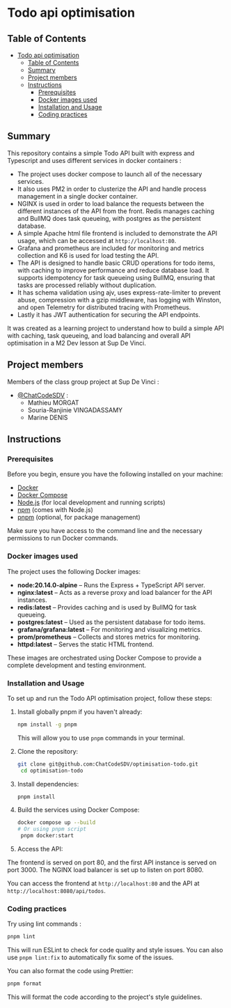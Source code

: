 # Todo api optimisation

## Table of Contents

- [Todo api optimisation](#todo-api-optimisation)
  - [Table of Contents](#table-of-contents)
  - [Summary](#summary)
  - [Project members](#project-members)
  - [Instructions](#instructions)
    - [Prerequisites](#prerequisites)
    - [Docker images used](#docker-images-used)
    - [Installation and Usage](#installation-and-usage)
    - [Coding practices](#coding-practices)

## Summary

This repository contains a simple Todo API built with express and Typescript and uses different services in docker containers  :

- The project uses docker compose to launch all of the necessary services.
- It also uses PM2 in order to clusterize the API and handle process management in a single docker container.
- NGINX is used in order to load balance the requests between the different instances of the API from the front.
Redis manages caching and BullMQ does task queueing, with postgres as the persistent database.
- A simple Apache html file frontend is included to demonstrate the API usage, which can be accessed at `http://localhost:80`.
- Grafana and prometheus are included for monitoring and metrics collection and K6 is used for load testing the API.
- The API is designed to handle basic CRUD operations for todo items, with caching to improve performance and reduce database load. It supports idempotency for task queueing using BullMQ, ensuring that tasks are processed reliably without duplication.
- It has schema validation using ajv, uses express-rate-limiter to prevent abuse, compression with a gzip middleware, has logging with Winston, and open Telemetry for distributed tracing with Prometheus.
- Lastly it has JWT authentication for securing the API endpoints.

It was created as a learning project to understand how to build a simple API with caching, task queueing, and load balancing and overall API optimisation in a M2 Dev lesson at Sup De Vinci.

## Project members

Members of the class group project at Sup De Vinci :

- [@ChatCodeSDV](https://github.com/ChatCodeSDV) :
  - Mathieu MORGAT
  - Souria-Ranjinie VINGADASSAMY
  - Marine DENIS

## Instructions

### Prerequisites

Before you begin, ensure you have the following installed on your machine:

- [Docker](https://www.docker.com/get-started)
- [Docker Compose](https://docs.docker.com/compose/install/)
- [Node.js](https://nodejs.org/) (for local development and running scripts)
- [npm](https://www.npmjs.com/) (comes with Node.js)
- [pnpm](https://pnpm.io/) (optional, for package management)

Make sure you have access to the command line and the necessary permissions to run Docker commands.

### Docker images used

The project uses the following Docker images:

- **node:20.14.0-alpine** – Runs the Express + TypeScript API server.
- **nginx:latest** – Acts as a reverse proxy and load balancer for the API instances.
- **redis:latest** – Provides caching and is used by BullMQ for task queueing.
- **postgres:latest** – Used as the persistent database for todo items.
- **grafana/grafana:latest** – For monitoring and visualizing metrics.
- **prom/prometheus** – Collects and stores metrics for monitoring.
- **httpd:latest** – Serves the static HTML frontend.

These images are orchestrated using Docker Compose to provide a complete development and testing environment.

### Installation and Usage

To set up and run the Todo API optimisation project, follow these steps:

1. Install globally pnpm if you haven't already:

   ```bash
   npm install -g pnpm
   ```

   This will allow you to use `pnpm` commands in your terminal.

2. Clone the repository:

   ```bash
   git clone git@github.com:ChatCodeSDV/optimisation-todo.git
    cd optimisation-todo
    ```

3. Install dependencies:

   ```bash
   pnpm install
   ```

4. Build the services using Docker Compose:

   ```bash
   docker compose up --build
   # Or using pnpm script
    pnpm docker:start
   ```

5. Access the API:

The frontend is served on port 80, and the first API instance is served on port 3000. The NGINX load balancer is set up to listen on port 8080.

You can access the frontend at `http://localhost:80` and the API at `http://localhost:8080/api/todos`.

### Coding practices

Try using lint commands :

```bash
pnpm lint
```

This will run ESLint to check for code quality and style issues. You can also use `pnpm lint:fix` to automatically fix some of the issues.

You can also format the code using Prettier:

```bash
pnpm format
```

This will format the code according to the project's style guidelines.
